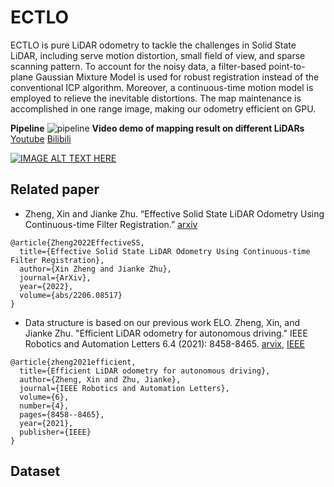 # ECTLO
ECTLO is pure LiDAR odometry to tackle the challenges in Solid State LiDAR, including serve motion distortion, small field of view, and sparse scanning pattern. To account for the noisy data, a filter-based point-to-plane Gaussian Mixture Model is used for robust registration instead of the conventional ICP algorithm. Moreover, a continuous-time motion model is employed to relieve the inevitable distortions. The map maintenance is accomplished in one range image, making our odometry efficient on GPU.

**Pipeline**
![pipeline](https://user-images.githubusercontent.com/25858658/175489330-7037dab5-0071-4d48-99d9-3c7834851b23.png)
**Video demo of mapping result on different LiDARs** [Youtube](https://youtu.be/y3ZQZq_PaxA) [Bilibili](https://www.bilibili.com/video/BV1zL4y1A7Kn?share_source=copy_web)

[![IMAGE ALT TEXT HERE](http://img.youtube.com/vi/y3ZQZq_PaxA/0.jpg)](http://www.youtube.com/watch?v=y3ZQZq_PaxA)

## Related paper
- Zheng, Xin and Jianke Zhu. “Effective Solid State LiDAR Odometry Using Continuous-time Filter Registration.” [arxiv](https://arxiv.org/abs/2206.08517)
```
@article{Zheng2022EffectiveSS,
  title={Effective Solid State LiDAR Odometry Using Continuous-time Filter Registration},
  author={Xin Zheng and Jianke Zhu},
  journal={ArXiv},
  year={2022},
  volume={abs/2206.08517}
}
```
- Data structure is based on our previous work ELO. 
Zheng, Xin, and Jianke Zhu. "Efficient LiDAR odometry for autonomous driving." IEEE Robotics and Automation Letters 6.4 (2021): 8458-8465. [arvix](https://arxiv.org/abs/2104.10879), [IEEE](https://ieeexplore.ieee.org/abstract/document/9531543)
```
@article{zheng2021efficient,
  title={Efficient LiDAR odometry for autonomous driving},
  author={Zheng, Xin and Zhu, Jianke},
  journal={IEEE Robotics and Automation Letters},
  volume={6},
  number={4},
  pages={8458--8465},
  year={2021},
  publisher={IEEE}
}
```

## Dataset
